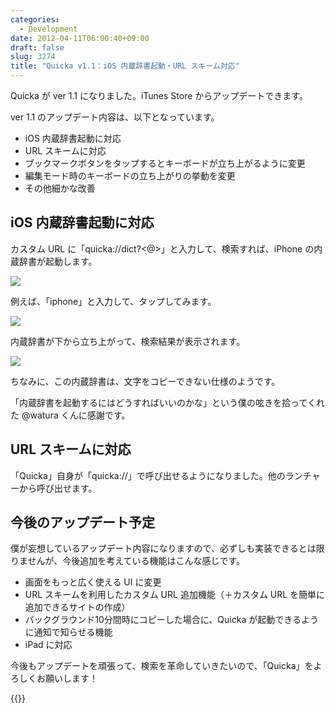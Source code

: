 ```yaml
---
categories:
  - Development
date: 2012-04-11T06:00:40+09:00
draft: false
slug: 3274
title: "Quicka v1.1：iOS 内蔵辞書起動・URL スキーム対応"
---
```


Quicka が ver 1.1 になりました。iTunes Store からアップデートできます。

ver 1.1 のアップデート内容は、以下となっています。

* iOS 内蔵辞書起動に対応
* URL スキームに対応
* ブックマークボタンをタップするとキーボードが立ち上がるように変更
* 編集モード時のキーボードの立ち上がりの挙動を変更
* その他細かな改善

## iOS 内蔵辞書起動に対応

カスタム URL に「quicka://dict?<@>」と入力して、検索すれば、iPhone の内蔵辞書が起動します。

![](/images/2012/04/3274_1.png)

例えば、「iphone」と入力して、タップしてみます。

![](/images/2012/04/3274_2.png)

内蔵辞書が下から立ち上がって、検索結果が表示されます。

![](/images/2012/04/3274_3.png)

ちなみに、この内蔵辞書は、文字をコピーできない仕様のようです。

「内蔵辞書を起動するにはどうすればいいのかな」という僕の呟きを拾ってくれた @watura くんに感謝です。

## URL スキームに対応

「Quicka」自身が「quicka://」で呼び出せるようになりました。他のランチャーから呼び出せます。

## 今後のアップデート予定

僕が妄想しているアップデート内容になりますので、必ずしも実装できるとは限りませんが、今後追加を考えている機能はこんな感じです。

* 画面をもっと広く使える UI に変更
* URL スキームを利用したカスタム URL 追加機能（＋カスタム URL を簡単に追加できるサイトの作成）
* バックグラウンド10分間時にコピーした場合に、Quicka が起動できるように通知で知らせる機能
* iPad に対応

今後もアップデートを頑張って、検索を革命していきたいので、「Quicka」をよろしくお願いします！

{{<app id="511606108" title="Quicka 1.1（￥85）" src="http://a3.mzstatic.com/us/r1000/077/Purple/v4/b0/e4/d4/b0e4d451-a255-4321-966a-33ccf6d2ddf4/ibjG3fNt4Phm08ZnZUjx0g-temp-upload.cqnwvlfj.100x100-75.png">}}
